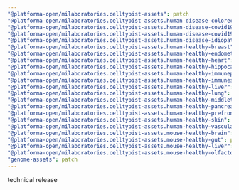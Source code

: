 ```yaml
---
"@platforma-open/milaboratories.celltypist-assets": patch
"@platforma-open/milaboratories.celltypist-assets.human-disease-colorectalcancer": patch
"@platforma-open/milaboratories.celltypist-assets.human-disease-covid19-blood": patch
"@platforma-open/milaboratories.celltypist-assets.human-disease-covid19-lungblood": patch
"@platforma-open/milaboratories.celltypist-assets.human-disease-idiopaticpulmonaryfibrosis": patch
"@platforma-open/milaboratories.celltypist-assets.human-healthy-breast": patch
"@platforma-open/milaboratories.celltypist-assets.human-healthy-endometrium": patch
"@platforma-open/milaboratories.celltypist-assets.human-healthy-heart": patch
"@platforma-open/milaboratories.celltypist-assets.human-healthy-hippocampus": patch
"@platforma-open/milaboratories.celltypist-assets.human-healthy-immunepopulations": patch
"@platforma-open/milaboratories.celltypist-assets.human-healthy-immunesubpopulations": patch
"@platforma-open/milaboratories.celltypist-assets.human-healthy-liver": patch
"@platforma-open/milaboratories.celltypist-assets.human-healthy-lung": patch
"@platforma-open/milaboratories.celltypist-assets.human-healthy-middletemporalgyrus": patch
"@platforma-open/milaboratories.celltypist-assets.human-healthy-pancreaticislet": patch
"@platforma-open/milaboratories.celltypist-assets.human-healthy-prefrontalcortex": patch
"@platforma-open/milaboratories.celltypist-assets.human-healthy-skin": patch
"@platforma-open/milaboratories.celltypist-assets.human-healthy-vascular": patch
"@platforma-open/milaboratories.celltypist-assets.mouse-healthy-brain": patch
"@platforma-open/milaboratories.celltypist-assets.mouse-healthy-gut": patch
"@platforma-open/milaboratories.celltypist-assets.mouse-healthy-liver": patch
"@platforma-open/milaboratories.celltypist-assets.mouse-healthy-olfactorybulb": patch
"genome-assets": patch
---
```


technical release
